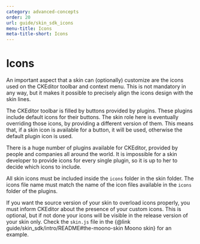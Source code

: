 ```yaml
---
category: advanced-concepts
order: 20
url: guide/skin_sdk_icons
menu-title: Icons
meta-title-short: Icons
---
```

<!--
Copyright (c) 2003-2017, CKSource - Frederico Knabben. All rights reserved.
For licensing, see LICENSE.md.
-->

# Icons

An important aspect that a skin can (optionally) customize are the icons used on the CKEditor toolbar and context menu. This is not mandatory in any way, but it makes it possible to precisely align the icons design with the skin lines.

The CKEditor toolbar is filled by buttons provided by plugins. These plugins include default icons for their buttons. The skin role here is eventually overriding those icons, by providing a different version of them. This means that, if a skin icon is available for a button, it will be used, otherwise the default plugin icon is used.

There is a huge number of plugins available for CKEditor, provided by people and companies all around the world. It is impossible for a skin developer to provide icons for every single plugin, so it is up to her to decide which icons to include.

All skin icons must be included inside the `icons` folder in the skin folder. The icons file name must match the name of the icon files available in the `icons` folder of the plugins.

If you want the source version of your skin to overload icons properly, you must inform CKEditor about the presence of your custom icons. This is optional, but if not done your icons will be visible in the release version of your skin only. Check the `skin.js` file in the {@link guide/skin_sdk/intro/README#the-moono-skin Moono skin} for an example.
